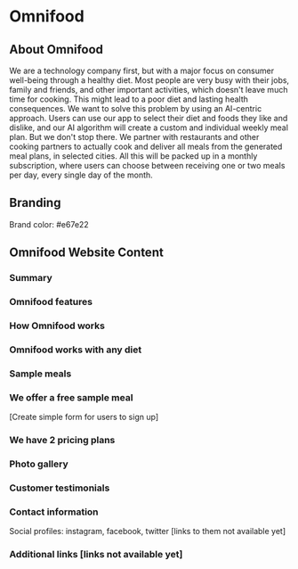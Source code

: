 # Omnifood

## About Omnifood

We are a technology company first, but with a major focus on consumer well-being through a healthy diet. Most people are very busy with their jobs, family and friends, and other important activities, which doesn't leave much time for cooking. This might lead to a poor diet and lasting health consequences. We want to solve this problem by using an AI-centric approach. Users can use our app to select their diet and foods they like and dislike, and our AI algorithm will create a custom and individual weekly meal plan. But we don't stop there. We partner with restaurants and other cooking partners to actually cook and deliver all meals from the generated meal plans, in selected cities. All this will be packed up in a monthly subscription, where users can choose between receiving one or two meals per day, every single day of the month.

## Branding

<!-- Headline: A healthy meal delivered to your door, every single day -->

Brand color: #e67e22

## Omnifood Website Content

### Summary

<!-- The smart 365-days-per-year food subscription that will make you eat healthy again. Tailored to your personal tastes and nutritional needs. We have delivered 250,000+ meals last year! -->

### Omnifood features

<!-- Never cook again!: Our subscriptions cover 365 days per year, even including major holidays. -->

<!-- Local and organic: Our cooks only use local, fresh, and organic products to prepare your meals. -->

<!-- No waste: All our partners only use reusable containers to package all your meals. -->

<!-- Pause anytime: Going on vacation? Just pause your subscription, and we refund unused days. -->

### How Omnifood works

<!--
[Show big app images] -->

<!-- **Your daily dose of health in 3 simple steps** -->

<!-- Tell us what you like (and what not): Never again waste time thinking about what to eat! Omnifood AI will create a 100% personalized weekly meal plan just for you. It makes sure you get all the nutrients and vitamins you need, no matter what diet you follow! -->

<!-- Approve your weekly meal plan: Once per week, approve the meal plan generated for you by Omnifood AI. You can change ingredients, swap entire meals, or even add your own recipes. -->

<!-- Receive meals at convenient time: Best chefs in town will cook your selected meal every day, and we will deliver it to your door whenever works best for you. You can change delivery schedule and address daily! -->

### Omnifood works with any diet

<!-- Vegetarian
Vegan
Pescatarian
Gluten-free
Lactose-free
Keto
Paleo
Low FODMAP
Kid-friendly -->

### Sample meals

<!-- **Omnifood AI chooses from 5,000+ recipes** -->

<!-- Meal 1: Japanese Gyozas -->

<!-- - Category: Vegetarian
- Calories: 650
- NutriScore (Registered): 74
- Average rating: 4.9
- Number reviews: 537 -->

<!-- Meal 2: Avocado Salad -->

<!-- - Category: Vegan and Paleo
- Calories: 400
- NutriScore (Registered): 92
- Average rating: 4.8
- Number reviews: 441 -->

### We offer a free sample meal

[Create simple form for users to sign up]

<!-- Healthy, tasty and hassle-free meals are waiting for you. Start eating well today. You can cancel or pause anytime. And the first meal is on us! -->

### We have 2 pricing plans

<!-- Prices include all applicable taxes. Users can cancel at any time. -->

<!-- Starter: $399 per month

- 1 meal per day
- Order times are between 11am and 9pm
- Delivery is free

Complete: $649 per month

- 2 meal2 per day
- Order 24/7
- Delivery is free
- Get access to latest recipes -->

### Photo gallery

<!-- [Use the 12 photos we provided] -->

### Customer testimonials

<!-- [Photos of customers included] -->

<!-- Inexpensive, healthy and great-tasting meals, without even having to order manually! It feels truly magical. (Dave Bryson) -->

<!-- The AI algorithm is crazy good, it chooses the right meals for me every time. It's amazing not to worry about food anymore! (Ben Hadley) -->

<!-- Omnifood is a life saver! I just started a company, so there's no time for cooking. I couldn't live without my daily meals now! (Steve Miller) -->

<!-- I got Omnifood for the whole family, and it frees up so much time! Plus, everything is organic and vegan and without plastic. (Hannah Smith) -->

<!-- ### Section with logos of featured publications [see images] -->

### Contact information

<!-- Address: 623 Harrison St., 2nd Floor, San Francisco, CA 94107
Phone: 415-201-6370
Email: hello@omnifood.com -->

Social profiles: instagram, facebook, twitter [links to them not available yet]

### Additional links [links not available yet]

<!--
Create account
Sign in
iOS app
Android app
About Omnifood
For Business
Cooking partners
Careers
Recipe directory
Help center
Privacy & terms -->
